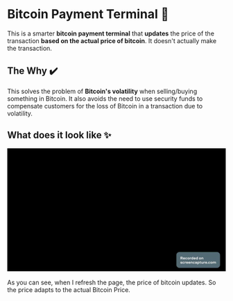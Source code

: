 # Bitcoin Payment Terminal 💸

This is a smarter **bitcoin payment terminal** that **updates** the price of the transaction **based on the actual price of bitcoin**. It doesn't actually make the transaction.

## The Why ✔️

This solves the problem of **Bitcoin's volatility** when selling/buying something in Bitcoin. It also avoids the need to use security funds to compensate customers for the loss of Bitcoin in a transaction due to volatility.

## What does it look like ✨

![](bit.gif)

As you can see, when I refresh the page, the price of bitcoin updates. So the price adapts to the actual Bitcoin Price. 
